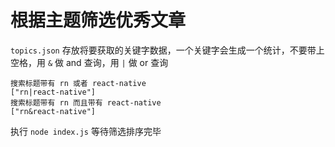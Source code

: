 # 根据主题筛选优秀文章

`topics.json` 存放将要获取的关键字数据，一个关键字会生成一个统计，不要带上空格，用 `&` 做 and 查询，用 `|` 做 or 查询

```
搜索标题带有 rn 或者 react-native
["rn|react-native"]
搜索标题带有 rn 而且带有 react-native
["rn&react-native"]
```

执行 `node index.js` 等待筛选排序完毕
